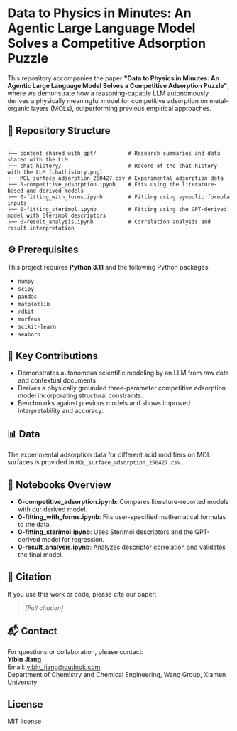 # Data to Physics in Minutes: An Agentic Large Language Model Solves a Competitive Adsorption Puzzle

This repository accompanies the paper **"Data to Physics in Minutes: An Agentic Large Language Model Solves a Competitive Adsorption Puzzle"**, where we demonstrate how a reasoning-capable LLM autonomously derives a physically meaningful model for competitive adsorption on metal–organic layers (MOLs), outperforming previous empirical approaches.

## 📁 Repository Structure
```plaintext
.
├── content_shared_with_gpt/          # Research summaries and data shared with the LLM
├── chat_history/                     # Record of the chat history with the LLM (chathistory.png)
├── MOL_surface_adsorption_250427.csv # Experimental adsorption data
├── 0-competitive_adsorption.ipynb    # Fits using the literature-based and derived models
├── 0-fitting_with_forms.ipynb        # Fitting using symbolic formula inputs
├── 0-fitting_sterimol.ipynb          # Fitting using the GPT-derived model with Sterimol descriptors
├── 0-result_analysis.ipynb           # Correlation analysis and result interpretation
```
## ⚙️ Prerequisites

This project requires **Python 3.11** and the following Python packages:

- `numpy`
- `scipy`
- `pandas`
- `matplotlib`
- `rdkit`
- `morfeus`
- `scikit-learn`
- `seaborn`

## 🧠 Key Contributions

- Demonstrates autonomous scientific modeling by an LLM from raw data and contextual documents.
- Derives a physically grounded three-parameter competitive adsorption model incorporating structural constraints.
- Benchmarks against previous models and shows improved interpretability and accuracy.

## 📊 Data

The experimental adsorption data for different acid modifiers on MOL surfaces is provided in `MOL_surface_adsorption_250427.csv`.

## 📝 Notebooks Overview

- **0-competitive_adsorption.ipynb**: Compares literature-reported models with our derived model.
- **0-fitting_with_forms.ipynb**: Fits user-specified mathematical formulas to the data.
- **0-fitting_sterimol.ipynb**: Uses Sterimol descriptors and the GPT-derived model for regression.
- **0-result_analysis.ipynb**: Analyzes descriptor correlation and validates the final model.

## 🔗 Citation

If you use this work or code, please cite our paper:

> _[Full citation]_

## 📬 Contact

For questions or collaboration, please contact:  
**Yibin Jiang**  
Email: [yibin_jiang@outlook.com](mailto:yibin_jiang@outlook.com)  
Department of Chemistry and Chemical Engineering, Wang Group, Xiamen University

## License 

MIT license